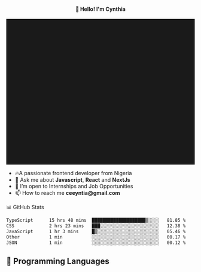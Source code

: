 <h4 align="center">👋 Hello! I'm Cynthia</h4>

<hr style="height:10%; margin-left:0; margin-right:0;" />

<div align="left">
  <ul>
  <li>🔥A passionate frontend developer from Nigeria</li>
  <li>💬 Ask me about <strong>Javascript</strong>, <strong>React</strong> and <strong> NextJs</strong></li>
  <li>👯 I’m open to Internships and Job Opportunities</li>
  <li>📫 How to reach me <strong>ceeyntia@gmail.com</strong></li>
</ul>
</div
  
## 📊 GitHub Stats

<!--START_SECTION:waka-->

```txt
TypeScript      15 hrs 48 mins  ████████████████████▒░░░░   81.85 %
CSS             2 hrs 23 mins   ███░░░░░░░░░░░░░░░░░░░░░░   12.38 %
JavaScript      1 hr 3 mins     █▒░░░░░░░░░░░░░░░░░░░░░░░   05.46 %
Other           1 min           ░░░░░░░░░░░░░░░░░░░░░░░░░   00.17 %
JSON            1 min           ░░░░░░░░░░░░░░░░░░░░░░░░░   00.12 %
```

<!--END_SECTION:waka-->

## 💬 Programming Languages

<!--START_SECTION:languages-->
<!--END_SECTION:languages-->
